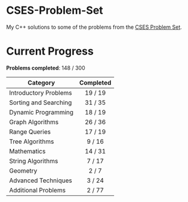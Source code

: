 # CSES-Problem-Set

My C++ solutions to some of the problems from the [CSES Problem Set](https://cses.fi/problemset/).

# Current Progress

**Problems completed**: 148 / 300

| Category              | Completed |
| --------------------- | :-------: |
| Introductory Problems |  19 / 19  |
| Sorting and Searching |  31 / 35  |
| Dynamic Programming   |  18 / 19  |
| Graph Algorithms      |  26 / 36  |
| Range Queries         |  17 / 19  |
| Tree Algorithms       |   9 / 16  |
| Mathematics           |  14 / 31  |
| String Algorithms     |   7 / 17  |
| Geometry              |   2 / 7   |
| Advanced Techniques   |   3 / 24  |
| Additional Problems   |   2 / 77  |
